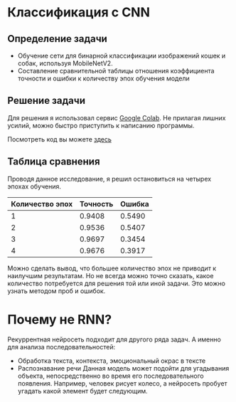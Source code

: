 # Классификация c CNN

## Определение задачи
- Обучение сети для бинарной классификации изображений кошек и собак, используя MobileNetV2.
- Составление сравнительной таблицы отношения коэффициента точности и ошибки к количеству эпох обучения модели

## Решение задачи
Для решения я использовал сервис [Google Colab](https://colab.research.google.com/). Не прилагая лишних усилий, можно быстро приступить к написанию программы.

Посмотреть код вы можете [здесь](https://colab.research.google.com/drive/1mzIK7E4XDkIFB8AZHwibyaTbIFmnWewE?userstoinvite=panda.eyes174%40gmail.com&actionButton=1#scrollTo=mFcEV6RL3Xh6)



## Таблица сравнения
Проводя данное исследование, я решил остановиться на четырех эпохах обучения.

Количество эпох | Точность | Ошибка
----------------| -------- | -------
1               | 0.9408   | 0.5490 
2               | 0.9536   | 0.5407
3               | 0.9697   | 0.3454
4               | 0.9676   | 0.3917

Можно сделать вывод, что большее количество эпох не приводит к наилучшим результатам. Но не всегда можно точно сказать, какое количество потребуется для решения той или иной задачи. Это можно узнать методом проб и ошибок.

# Почему не RNN?
Рекуррентная нейросеть подходит для другого ряда задач. А именно для анализа последовательностей:
- Обработка текста, контекста, эмоциональный окрас в тексте
- Распознавание речи
Данная модель может подойти для угадывания объекта, непосредственно во время его последовательного появления. Например, человек рисует колесо, а нейросеть пробует угадать какой элемент будет следующим. 
